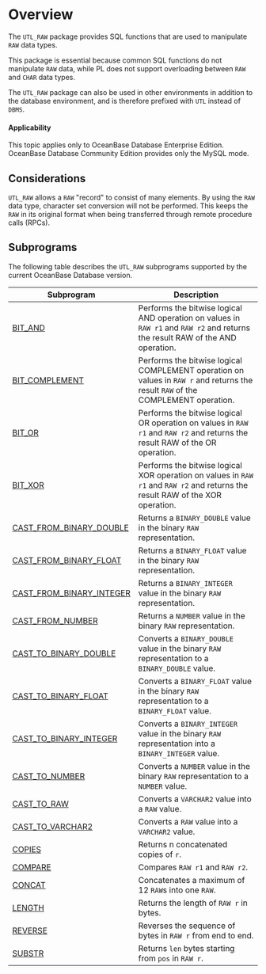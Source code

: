 # Overview

The `UTL_RAW` package provides SQL functions that are used to manipulate `RAW` data types.

This package is essential because common SQL functions do not manipulate `RAW` data, while PL does not support overloading between `RAW` and `CHAR` data types.

The `UTL_RAW` package can also be used in other environments in addition to the database environment, and is therefore prefixed with `UTL` instead of `DBMS`.

<main id="notice" >
    <h4>Applicability</h4>
    <p>This topic applies only to OceanBase Database Enterprise Edition. OceanBase Database Community Edition provides only the MySQL mode. </p>
  </main>

## Considerations

`UTL_RAW` allows a `RAW` "record" to consist of many elements. By using the `RAW` data type, character set conversion will not be performed. This keeps the `RAW` in its original format when being transferred through remote procedure calls (RPCs).

## Subprograms

The following table describes the `UTL_RAW` subprograms supported by the current OceanBase Database version.


| **Subprogram** | **Description** |
|--------------------------------------------|---------------------------------------------------|
| [BIT_AND](2.bit-and-oracle.md) | Performs the bitwise logical AND operation on values in `RAW r1` and `RAW r2` and returns the result RAW of the AND operation.  |
| [BIT_COMPLEMENT](3.bit-complement-oracle.md) | Performs the bitwise logical COMPLEMENT operation on values in `RAW r` and returns the result `RAW` of the COMPLEMENT operation.  |
| [BIT_OR](4.bit-or-oracle.md) | Performs the bitwise logical OR operation on values in `RAW r1` and `RAW r2` and returns the result RAW of the OR operation.  |
| [BIT_XOR](5.bit-xor-oracle.md) | Performs the bitwise logical XOR operation on values in `RAW r1` and `RAW r2` and returns the result RAW of the XOR operation.  |
| [CAST_FROM_BINARY_DOUBLE](6.cast-from-binary-double-oracle.md) | Returns a `BINARY_DOUBLE` value in the binary `RAW` representation.  |
| [CAST_FROM_BINARY_FLOAT](7.cast-from-binary-float-oracle.md) | Returns a `BINARY_FLOAT` value in the binary `RAW` representation.  |
| [CAST_FROM_BINARY_INTEGER](8.cast-from-binary-integer-oracle.md) | Returns a `BINARY_INTEGER` value in the binary `RAW` representation.  |
| [CAST_FROM_NUMBER](9.cast-from-number-oracle.md) | Returns a `NUMBER` value in the binary `RAW` representation.  |
| [CAST_TO_BINARY_DOUBLE](10.cast-to-binary-double-oracle.md) | Converts a `BINARY_DOUBLE` value in the binary `RAW` representation to a `BINARY_DOUBLE` value.  |
| [CAST_TO_BINARY_FLOAT](11.cast-to-binary-float-oracle.md) | Converts a `BINARY_FLOAT` value in the binary `RAW` representation to a `BINARY_FLOAT` value.  |
| [CAST_TO_BINARY_INTEGER](12.cast-to-binary-integer-oracle.md) | Converts a `BINARY_INTEGER` value in the binary `RAW` representation into a `BINARY_INTEGER` value.  |
| [CAST_TO_NUMBER](13.cast-to-number-oracle.md) | Converts a `NUMBER` value in the binary `RAW` representation to a `NUMBER` value.  |
| [CAST_TO_RAW](14.cast-to-raw-oracle.md) | Converts a `VARCHAR2` value into a `RAW` value.  |
| [CAST_TO_VARCHAR2](15.cast-to-varchar2-oracle.md) | Converts a `RAW` value into a `VARCHAR2` value.  |
| [COPIES](16.compare-oracle.md) | Returns n concatenated copies of `r`.  |
| [COMPARE](17.concat-utl-oracle.md) | Compares `RAW r1` and `RAW r2`.  |
| [CONCAT](18.copies-oracle.md) | Concatenates a maximum of 12 `RAW`s into one `RAW`.  |
| [LENGTH](19.length-utl-oracle.md) | Returns the length of `RAW r` in bytes.  |
| [REVERSE](20.reverse-oracle.md) | Reverses the sequence of bytes in `RAW r` from end to end.  |
| [SUBSTR](21.substr-utl-oracle.md) | Returns `len` bytes starting from `pos` in `RAW r`.  |




